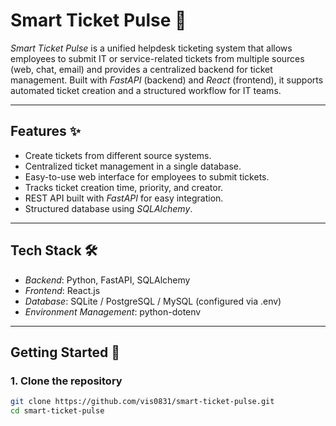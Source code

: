 # Smart Ticket Pulse 🚀

*Smart Ticket Pulse* is a unified helpdesk ticketing system that allows employees to submit IT or service-related tickets from multiple sources (web, chat, email) and provides a centralized backend for ticket management. Built with *FastAPI* (backend) and *React* (frontend), it supports automated ticket creation and a structured workflow for IT teams.

---

## Features ✨

- Create tickets from different source systems.
- Centralized ticket management in a single database.
- Easy-to-use web interface for employees to submit tickets.
- Tracks ticket creation time, priority, and creator.
- REST API built with *FastAPI* for easy integration.
- Structured database using *SQLAlchemy*.

---

## Tech Stack 🛠

- *Backend*: Python, FastAPI, SQLAlchemy
- *Frontend*: React.js
- *Database*: SQLite / PostgreSQL / MySQL (configured via .env)
- *Environment Management*: python-dotenv

---

## Getting Started 🚀

### 1. Clone the repository

```bash
git clone https://github.com/vis0831/smart-ticket-pulse.git
cd smart-ticket-pulse

